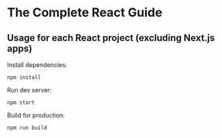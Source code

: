# The Complete React Guide

## Usage for each React project (excluding Next.js apps)
Install dependencies:
```
npm install
```
Run dev server:
```
npm start
```
Build for production:
```
npm run build
```
